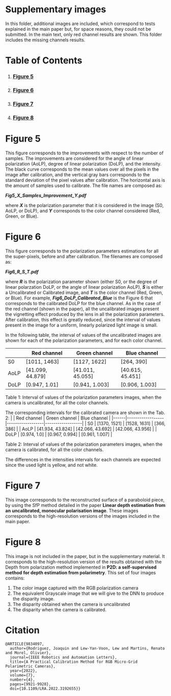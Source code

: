 # Supplementary images
In this folder, additional images are included, which correspond to tests
explained in the main paper but, for space reasons, they could not be submitted.
In the main text, only red channel results are shown. This folder includes the
missing channels results.

# Table of Contents
1. ### [Figure 5](#figure5)
2. ### [Figure 6](#figure6)
3. ### [Figure 7](#figure7)
4. ### [Figure 8](#figure8)

# Figure 5 <a name="figure5"></a>
This figure corresponds to the improvements with respect to
the number of samples. The improvements are considered for the angle
of linear polarization (AoLP), degree of linear
polarization (DoLP), and the intensity. The black curve
corresponds to the mean values over all the pixels in the
image after calibration, and the vertical gray bars
corresponds to the standard deviation of the pixel values
after calibration. The horizontal axis is the amount of
samples used to calibrate. The file names are composed as:

***Fig5_X_Samples_Improvement_Y.pdf***

where ***X*** is the polarization parameter that it is
considered in the image (S0, AoLP, or DoLP), and ***Y*** corresponds to the
color channel considered (Red, Green, or Blue).

# Figure 6 <a name="figure6"></a>
This figure corresponds to the polarization parameters estimations for all the super-pixels, before and after calibration. The filenames are composed as:

***Fig6_R_S_T.pdf***

where ***R*** is the polarization parameter shown (either
S0, or the degree of linear polarzation DoLP, or the angle
of linear polarization AoLP), ***S*** is either a
Uncalibrated or Calibrated image, and ***T*** is the color
channel (Red, Green, or Blue). For example, ***Fig6_DoLP_Calibrated_Blue*** is
the Figure 6 that corresponds to the calibrated DoLP for the
blue channel. As in the case of the red channel (shown in
the paper), all the uncalibrated images present the 
vignetting effect produced by the lens in all the
polarization parameters. After calibration, this effect
is greatly reduced, since the interval of values present
in the image for a uniform, linearly polarized light image
is small.

In the following table, the interval of values of the
uncalibrated images are shown for each of the polarization
parameters, and for each color channel.

|      | Red channel      | Green channel    | Blue channel     |
|------|------------------|------------------|------------------|
| S0   | [1011, 1463]     | [1127, 1622]     | [264, 390]       |
| AoLP | [41.099, 44.879] | [41.011, 45.055] | [40.615, 45.451] |
| DoLP | [0.947, 1.01]    | [0.941, 1.003]   | [0.906, 1.003]   |

Table 1: Interval of values of the polarization parameters images, when
the camera is uncalibrated, for all the color channels.

The corresponding intervals for the calibrated camera are shown in the Tab. 2:
|      | Red channel      | Green channel    | Blue channel     |
|------|------------------|------------------|------------------|
| S0   | [1370, 1521]     | [1528, 1631]     | [366, 386]       |
| AoLP | [41.934, 43.824] | [42.066, 43.692] | [42.066, 43.956] |
| DoLP | [0.974, 1.0]     | [0.967, 0.994]   | [0.961, 1.007]   |

Table 2: Interval of values of the polarization parameters images, when
the camera is calibrated, for all the color channels.

The differences in the intensities intervals for each channels are expected
since the used light is yellow, and not white.

# Figure 7 <a name="figure7"></a>
This image corresponds to the reconstructed surface of a paraboloid piece,
by using the SfP method detailed in the paper **Linear depth estimation from an**
**uncalibrated, monocular polarisation image**. These images corresponds to the
high-resolution versions of the images included in the main paper.

# Figure 8 <a name="figure8"></a>
This image is not included in the paper, but in the supplementary material. It
corresponds to the high-resolution version of the results obtained with the
Depth from polarization method implemented in **P2D: a self-supervised method**
**for depth estimation from polarimetry**. This set of four images contains:
1. The color image captured with the RGB polarization camera
2. The equivalent Grayscale image that we will give to the DNN to produce
the disparity image.
3. The disparity obtained when the camera is uncalibrated
4. The disparity when the camera is calibrated.

# Citation
```TeX
@ARTICLE{9834097,
  author={Rodriguez, Joaquin and Lew-Yan-Voon, Lew and Martins, Renato and Morel, Olivier},
  journal={IEEE Robotics and Automation Letters}, 
  title={A Practical Calibration Method for RGB Micro-Grid Polarimetric Cameras}, 
  year={2022},
  volume={7},
  number={4},
  pages={9921-9928},
  doi={10.1109/LRA.2022.3192655}}
```